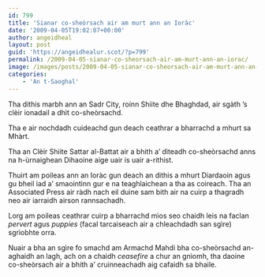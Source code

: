 ```yaml
---
id: 799
title: 'Sianar co-sheòrsach air am murt ann an Ioràc'
date: '2009-04-05T19:02:07+00:00'
author: angeidheal
layout: post
guid: 'https://angeidhealur.scot/?p=799'
permalink: /2009-04-05-sianar-co-sheorsach-air-am-murt-ann-an-iorac/
image: /images/posts/2009-04-05-sianar-co-sheorsach-air-am-murt-ann-an-iorac.webp
categories:
    - 'An t-Saoghal'
---
```


Tha dithis marbh ann an Sadr City, roinn Shiite dhe Bhaghdad, air sgàth ’s clèir ionadail a dhìt co-sheòrsachd.

Tha e air nochdadh cuideachd gun deach ceathrar a bharrachd a mhurt sa Mhàrt.

Tha an Clèir Shiite Sattar al-Battat air a bhith a’ dìteadh co-sheòrsachd anns na h-ùrnaighean Dihaoine aige uair is uair a-rithist.

Thuirt am poileas ann an Ioràc gun deach an dithis a mhurt Diardaoin agus gu bheil iad a’ smaointinn gur e na teaghlaichean a tha as coireach. Tha an Associated Press air ràdh nach eil duine sam bith air na cuirp a thagradh neo air iarraidh airson rannsachadh.

Lorg am poileas ceathrar cuirp a bharrachd mìos seo chaidh leis na faclan *pervert* agus *puppies* (facal tarcaiseach air a chleachdadh san sgìre) sgrìobhte orra.

Nuair a bha an sgìre fo smachd am Armachd Mahdi bha co-sheòrsachd an-aghaidh an lagh, ach on a chaidh *ceasefire* a chur an gnìomh, tha daoine co-sheòrsach air a bhith a’ cruinneachadh aig cafaidh sa bhaile.
